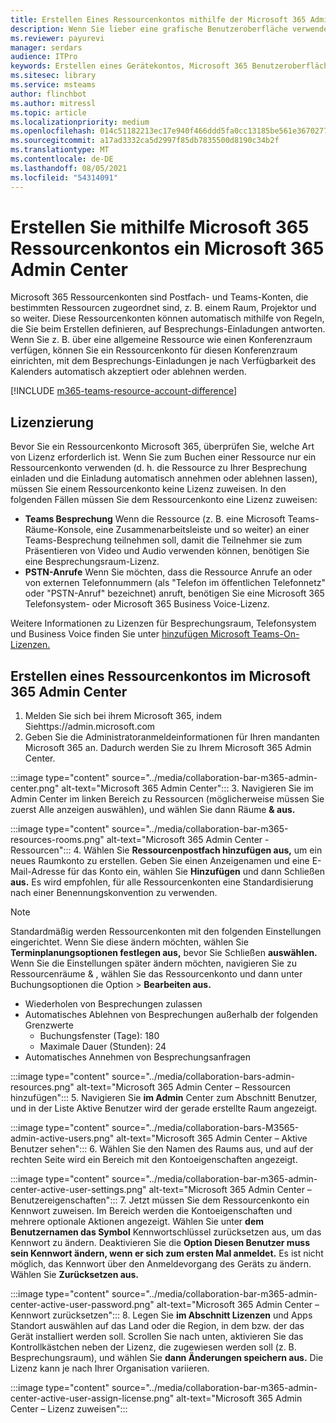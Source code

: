 ```yaml
---
title: Erstellen Eines Ressourcenkontos mithilfe der Microsoft 365 Admin Center
description: Wenn Sie lieber eine grafische Benutzeroberfläche verwenden möchten, können Sie über das Microsoft 365 Admin Center ein Ressourcenkonto für Ihre Microsoft Teams-Räume und zusammenarbeitsleisten für Microsoft Teams erstellen.
ms.reviewer: payurevi
manager: serdars
audience: ITPro
keywords: Erstellen eines Gerätekontos, Microsoft 365 Benutzeroberfläche, Microsoft 365 Admin Center
ms.sitesec: library
ms.service: msteams
author: flinchbot
ms.author: mitressl
ms.topic: article
ms.localizationpriority: medium
ms.openlocfilehash: 014c51182213ec17e940f466ddd5fa0cc13185be561e3670277430ce78a054c2
ms.sourcegitcommit: a17ad3332ca5d2997f85db7835500d8190c34b2f
ms.translationtype: MT
ms.contentlocale: de-DE
ms.lasthandoff: 08/05/2021
ms.locfileid: "54314091"
---
```

# <a name="create-a-microsoft-365-resource-account-using-the-microsoft-365-admin-center"></a>Erstellen Sie mithilfe Microsoft 365 Ressourcenkontos ein Microsoft 365 Admin Center

Microsoft 365 Ressourcenkonten sind Postfach- und Teams-Konten, die bestimmten Ressourcen zugeordnet sind, z. B. einem Raum, Projektor und so weiter. Diese Ressourcenkonten können automatisch mithilfe von Regeln, die Sie beim Erstellen definieren, auf Besprechungs-Einladungen antworten. Wenn Sie z. B. über eine allgemeine Ressource wie einen Konferenzraum verfügen, können Sie ein Ressourcenkonto für diesen Konferenzraum einrichten, mit dem Besprechungs-Einladungen je nach Verfügbarkeit des Kalenders automatisch akzeptiert oder ablehnen werden.

<!-- The steps in this article show you how to set up a resource account using the Microsoft 365 admin center. If you'd rather use PowerShell to create resource accounts, [Create a resource account using the PowerShell](resource-account-ps.md). -->

[!INCLUDE [m365-teams-resource-account-difference](../includes/m365-teams-resource-account-difference.md)]

## <a name="licensing"></a>Lizenzierung

Bevor Sie ein Ressourcenkonto Microsoft 365, überprüfen Sie, welche Art von Lizenz erforderlich ist. Wenn Sie zum Buchen einer Ressource nur ein Ressourcenkonto verwenden (d. h. die Ressource zu Ihrer Besprechung einladen und die Einladung automatisch annehmen oder ablehnen lassen), müssen Sie einem Ressourcenkonto keine Lizenz zuweisen. In den folgenden Fällen müssen Sie dem Ressourcenkonto eine Lizenz zuweisen:

- **Teams Besprechung** Wenn die Ressource (z. B. eine Microsoft Teams-Räume-Konsole, eine Zusammenarbeitsleiste und so weiter) an einer Teams-Besprechung teilnehmen soll, damit die Teilnehmer sie zum Präsentieren von Video und Audio verwenden können, benötigen Sie eine Besprechungsraum-Lizenz. 
- **PSTN-Anrufe** Wenn Sie möchten, dass die Ressource Anrufe an oder von externen Telefonnummern (als "Telefon im öffentlichen Telefonnetz" oder "PSTN-Anruf" bezeichnet) anruft, benötigen Sie eine Microsoft 365 Telefonsystem- oder Microsoft 365 Business Voice-Lizenz.

Weitere Informationen zu Lizenzen für Besprechungsraum, Telefonsystem und Business Voice finden Sie unter [hinzufügen Microsoft Teams-On-Lizenzen.](../teams-add-on-licensing/microsoft-teams-add-on-licensing.md)

## <a name="create-a-resource-account-in-the-microsoft-365-admin-center"></a><a href="" id="create-device-acct-m365-admin-ctr"></a>Erstellen eines Ressourcenkontos im Microsoft 365 Admin Center

1. Melden Sie sich bei ihrem Microsoft 365, indem Siehttps://admin.microsoft.com
2. Geben Sie die Administratoranmeldeinformationen für Ihren mandanten Microsoft 365 an. Dadurch werden Sie zu Ihrem Microsoft 365 Admin Center.

:::image type="content" source="../media/collaboration-bar-m365-admin-center.png" alt-text="Microsoft 365 Admin Center":::
3. Navigieren Sie im Admin  Center im linken Bereich zu  Ressourcen (möglicherweise müssen Sie zuerst Alle anzeigen auswählen), und wählen Sie dann Räume **& aus.**

:::image type="content" source="../media/collaboration-bar-m365-resources-rooms.png" alt-text="Microsoft 365 Admin Center - Ressourcen":::
4. Wählen Sie **Ressourcenpostfach hinzufügen aus,** um ein neues Raumkonto zu erstellen. Geben Sie einen Anzeigenamen und eine E-Mail-Adresse für das Konto ein, wählen Sie **Hinzufügen** und dann Schließen **aus.** Es wird empfohlen, für alle Ressourcenkonten eine Standardisierung nach einer Benennungskonvention zu verwenden.

> [!NOTE]
> Standardmäßig werden Ressourcenkonten mit den folgenden Einstellungen eingerichtet. Wenn Sie diese ändern möchten, wählen Sie **Terminplanungsoptionen festlegen aus,** bevor Sie Schließen **auswählen.** Wenn Sie die Einstellungen später ändern möchten, navigieren Sie zu Ressourcenräume & , wählen Sie das Ressourcenkonto und dann unter Buchungsoptionen die Option  >   **Bearbeiten aus.** 
>
> - Wiederholen von Besprechungen zulassen
> - Automatisches Ablehnen von Besprechungen außerhalb der folgenden Grenzwerte
>   - Buchungsfenster (Tage): 180
>   - Maximale Dauer (Stunden): 24
> - Automatisches Annehmen von Besprechungsanfragen

:::image type="content" source="../media/collaboration-bars-admin-resources.png" alt-text="Microsoft 365 Admin Center – Ressourcen hinzufügen":::
5. Navigieren Sie **im Admin** Center zum  Abschnitt Benutzer, und in der Liste Aktive Benutzer wird der gerade erstellte Raum angezeigt.

:::image type="content" source="../media/collaboration-bars-M3565-admin-active-users.png" alt-text="Microsoft 365 Admin Center – Aktive Benutzer sehen":::
6. Wählen Sie den Namen des Raums aus, und auf der rechten Seite wird ein Bereich mit den Kontoeigenschaften angezeigt.

:::image type="content" source="../media/collaboration-bar-m365-admin-center-active-user-settings.png" alt-text="Microsoft 365 Admin Center – Benutzereigenschaften":::
7. Jetzt müssen Sie dem Ressourcenkonto ein Kennwort zuweisen. Im Bereich werden die Kontoeigenschaften und mehrere optionale Aktionen angezeigt. Wählen Sie unter **dem Benutzernamen das Symbol** Kennwortschlüssel zurücksetzen aus, um das Kennwort zu ändern. Deaktivieren Sie die **Option Diesen Benutzer muss sein Kennwort ändern, wenn er sich zum ersten Mal anmeldet.** Es ist nicht möglich, das Kennwort über den Anmeldevorgang des Geräts zu ändern. Wählen Sie **Zurücksetzen aus.**

:::image type="content" source="../media/collaboration-bar-m365-admin-center-active-user-password.png" alt-text="Microsoft 365 Admin Center – Kennwort zurücksetzen":::
8. Legen Sie **im Abschnitt Lizenzen** und Apps Standort auswählen auf das Land oder die Region, in dem bzw. der das Gerät installiert werden soll.  Scrollen Sie nach unten, aktivieren Sie das Kontrollkästchen neben der Lizenz, die zugewiesen werden soll (z. B. Besprechungsraum), und wählen Sie **dann Änderungen speichern aus.** Die Lizenz kann je nach Ihrer Organisation variieren.

:::image type="content" source="../media/collaboration-bar-m365-admin-center-active-user-assign-license.png" alt-text="Microsoft 365 Admin Center – Lizenz zuweisen":::
